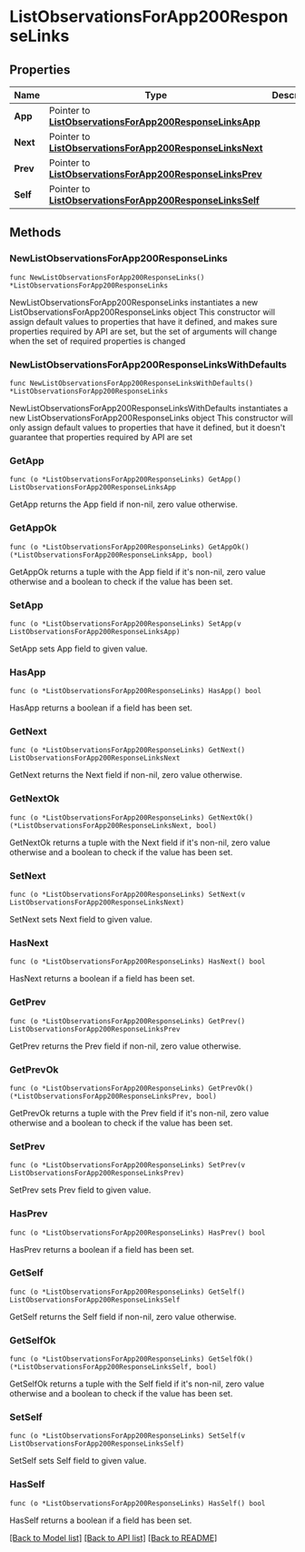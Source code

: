 # ListObservationsForApp200ResponseLinks

## Properties

Name | Type | Description | Notes
------------ | ------------- | ------------- | -------------
**App** | Pointer to [**ListObservationsForApp200ResponseLinksApp**](ListObservationsForApp200ResponseLinksApp.md) |  | [optional] 
**Next** | Pointer to [**ListObservationsForApp200ResponseLinksNext**](ListObservationsForApp200ResponseLinksNext.md) |  | [optional] 
**Prev** | Pointer to [**ListObservationsForApp200ResponseLinksPrev**](ListObservationsForApp200ResponseLinksPrev.md) |  | [optional] 
**Self** | Pointer to [**ListObservationsForApp200ResponseLinksSelf**](ListObservationsForApp200ResponseLinksSelf.md) |  | [optional] 

## Methods

### NewListObservationsForApp200ResponseLinks

`func NewListObservationsForApp200ResponseLinks() *ListObservationsForApp200ResponseLinks`

NewListObservationsForApp200ResponseLinks instantiates a new ListObservationsForApp200ResponseLinks object
This constructor will assign default values to properties that have it defined,
and makes sure properties required by API are set, but the set of arguments
will change when the set of required properties is changed

### NewListObservationsForApp200ResponseLinksWithDefaults

`func NewListObservationsForApp200ResponseLinksWithDefaults() *ListObservationsForApp200ResponseLinks`

NewListObservationsForApp200ResponseLinksWithDefaults instantiates a new ListObservationsForApp200ResponseLinks object
This constructor will only assign default values to properties that have it defined,
but it doesn't guarantee that properties required by API are set

### GetApp

`func (o *ListObservationsForApp200ResponseLinks) GetApp() ListObservationsForApp200ResponseLinksApp`

GetApp returns the App field if non-nil, zero value otherwise.

### GetAppOk

`func (o *ListObservationsForApp200ResponseLinks) GetAppOk() (*ListObservationsForApp200ResponseLinksApp, bool)`

GetAppOk returns a tuple with the App field if it's non-nil, zero value otherwise
and a boolean to check if the value has been set.

### SetApp

`func (o *ListObservationsForApp200ResponseLinks) SetApp(v ListObservationsForApp200ResponseLinksApp)`

SetApp sets App field to given value.

### HasApp

`func (o *ListObservationsForApp200ResponseLinks) HasApp() bool`

HasApp returns a boolean if a field has been set.

### GetNext

`func (o *ListObservationsForApp200ResponseLinks) GetNext() ListObservationsForApp200ResponseLinksNext`

GetNext returns the Next field if non-nil, zero value otherwise.

### GetNextOk

`func (o *ListObservationsForApp200ResponseLinks) GetNextOk() (*ListObservationsForApp200ResponseLinksNext, bool)`

GetNextOk returns a tuple with the Next field if it's non-nil, zero value otherwise
and a boolean to check if the value has been set.

### SetNext

`func (o *ListObservationsForApp200ResponseLinks) SetNext(v ListObservationsForApp200ResponseLinksNext)`

SetNext sets Next field to given value.

### HasNext

`func (o *ListObservationsForApp200ResponseLinks) HasNext() bool`

HasNext returns a boolean if a field has been set.

### GetPrev

`func (o *ListObservationsForApp200ResponseLinks) GetPrev() ListObservationsForApp200ResponseLinksPrev`

GetPrev returns the Prev field if non-nil, zero value otherwise.

### GetPrevOk

`func (o *ListObservationsForApp200ResponseLinks) GetPrevOk() (*ListObservationsForApp200ResponseLinksPrev, bool)`

GetPrevOk returns a tuple with the Prev field if it's non-nil, zero value otherwise
and a boolean to check if the value has been set.

### SetPrev

`func (o *ListObservationsForApp200ResponseLinks) SetPrev(v ListObservationsForApp200ResponseLinksPrev)`

SetPrev sets Prev field to given value.

### HasPrev

`func (o *ListObservationsForApp200ResponseLinks) HasPrev() bool`

HasPrev returns a boolean if a field has been set.

### GetSelf

`func (o *ListObservationsForApp200ResponseLinks) GetSelf() ListObservationsForApp200ResponseLinksSelf`

GetSelf returns the Self field if non-nil, zero value otherwise.

### GetSelfOk

`func (o *ListObservationsForApp200ResponseLinks) GetSelfOk() (*ListObservationsForApp200ResponseLinksSelf, bool)`

GetSelfOk returns a tuple with the Self field if it's non-nil, zero value otherwise
and a boolean to check if the value has been set.

### SetSelf

`func (o *ListObservationsForApp200ResponseLinks) SetSelf(v ListObservationsForApp200ResponseLinksSelf)`

SetSelf sets Self field to given value.

### HasSelf

`func (o *ListObservationsForApp200ResponseLinks) HasSelf() bool`

HasSelf returns a boolean if a field has been set.


[[Back to Model list]](../README.md#documentation-for-models) [[Back to API list]](../README.md#documentation-for-api-endpoints) [[Back to README]](../README.md)



